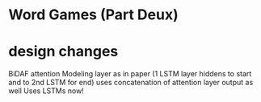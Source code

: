 # Word Games (Part Deux)

# design changes
BiDAF attention
Modeling layer as in paper (1 LSTM layer hiddens to start and to 2nd LSTM for end)
    uses concatenation of attention layer output as well
Uses LSTMs now!


